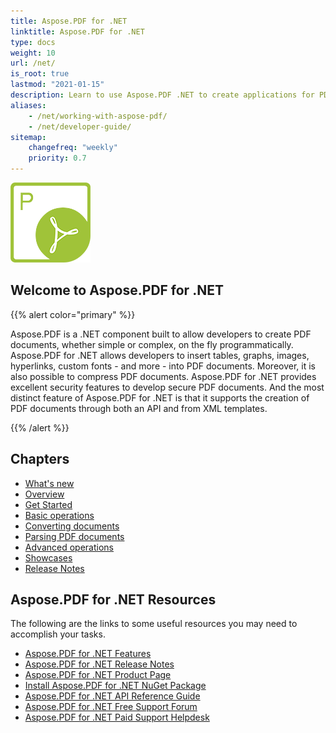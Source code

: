 ```yaml
---
title: Aspose.PDF for .NET
linktitle: Aspose.PDF for .NET
type: docs
weight: 10
url: /net/
is_root: true
lastmod: "2021-01-15"
description: Learn to use Aspose.PDF .NET to create applications for PDF documents processing on any platform using C#, VB. Browse tutorials, sample code, and more.
aliases:
    - /net/working-with-aspose-pdf/
    - /net/developer-guide/           
sitemap:
    changefreq: "weekly"
    priority: 0.7
---
```

![Aspose.PDF for .NET logo image](home_1.png)

<h2>Welcome to Aspose.PDF for .NET</h2>

{{% alert color="primary" %}}

Aspose.PDF is a .NET component built to allow developers to create PDF documents, whether simple or complex, on the fly programmatically. Aspose.PDF for .NET allows developers to insert tables, graphs, images, hyperlinks, custom fonts - and more - into PDF documents. Moreover, it is also possible to compress PDF documents. Aspose.PDF for .NET provides excellent security features to develop secure PDF documents. And the most distinct feature of Aspose.PDF for .NET is that it supports the creation of PDF documents through both an API and from XML templates.

{{% /alert %}}

<h2>Chapters </h2>

- [What's new](/pdf/net/whatsnew/)
- [Overview](/pdf/net/overview/)
- [Get Started](/pdf/net/get-started/)
- [Basic operations](/pdf/net/basic-operations/)
- [Converting documents](/pdf/net/converting/)
- [Parsing PDF documents](/pdf/net/parsing/)
- [Advanced operations](/pdf/net/advanced-operations/)
- [Showcases](/pdf/net/showcases/)
- [Release Notes](/pdf/net/release-notes/)

<h2> Aspose.PDF for .NET Resources</h2>

The following are the links to some useful resources you may need to accomplish your tasks.

- [Aspose.PDF for .NET Features](/pdf/net/key-features/)
- [Aspose.PDF for .NET Release Notes](/pdf/net/release-notes/)
- [Aspose.PDF for .NET Product Page](https://products.aspose.com/pdf/net/)
- [Install Aspose.PDF for .NET NuGet Package](https://www.nuget.org/packages/Aspose.PDF/)
- [Aspose.PDF for .NET API Reference Guide](https://apireference.aspose.com/net/pdf/)
- [Aspose.PDF for .NET Free Support Forum](https://forum.aspose.com/c/pdf/)
- [Aspose.PDF for .NET Paid Support Helpdesk](https://helpdesk.aspose.com/)
